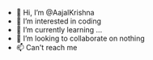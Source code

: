 - 👋 Hi, I’m @AajalKrishna
- 👀 I’m interested in coding
- 🌱 I’m currently learning ...
- 💞️ I’m looking to collaborate on nothing
- 📫 Can't reach me

<!---
AajalKrishna/AajalKrishna is a ✨ special ✨ repository because its `README.md` (this file) appears on your GitHub profile.
You can click the Preview link to take a look at your changes.
--->
